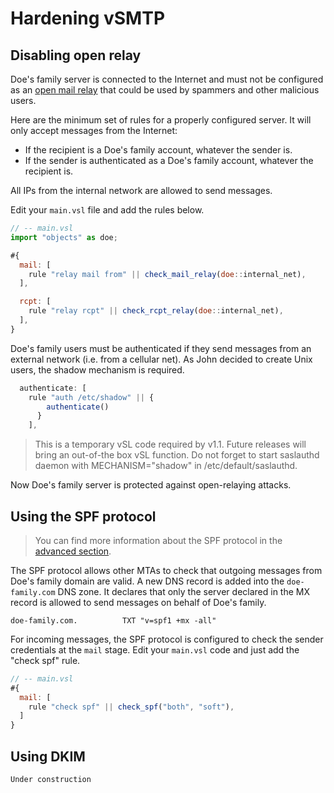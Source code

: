 # Hardening vSMTP

## Disabling open relay

Doe's family server is connected to the Internet and must not be configured as an [open mail relay] that could be used by spammers and other malicious users.

[open mail relay]: https://en.wikipedia.org/wiki/Open_mail_relay

Here are the minimum set of rules for a properly configured server. It will only accept messages from the Internet:

- If the recipient is a Doe's family account, whatever the sender is.
- If the sender is authenticated as a Doe's family account, whatever the recipient is.

All IPs from the internal network are allowed to send messages.

Edit your `main.vsl` file and add the rules below.

```javascript
// -- main.vsl
import "objects" as doe;

#{
  mail: [
    rule "relay mail from" || check_mail_relay(doe::internal_net),
  ],

  rcpt: [
    rule "relay rcpt" || check_rcpt_relay(doe::internal_net),
  ],
}
```

Doe's family users must be authenticated if they send messages from an external network (i.e. from a cellular net). As John decided to create Unix users, the shadow mechanism is required.

```javascript
  authenticate: [
    rule "auth /etc/shadow" || {
        authenticate()
      }
    ],
```

> This is a temporary vSL code required by v1.1. Future releases will bring an out-of-the box vSL function. Do not forget to start saslauthd daemon with MECHANISM="shadow" in /etc/default/saslauthd.

Now Doe's family server is protected against open-relaying attacks.

## Using the SPF protocol

> You can find more information about the SPF protocol in the [advanced section].

[advanced section]: ../../advanced/eam/spf.md

The SPF protocol allows other MTAs to check that outgoing messages from Doe's family domain are valid. A new DNS record is added into the `doe-family.com` DNS zone. It declares that only the server declared in the MX record is allowed to send messages on behalf of Doe's family.

```shell
doe-family.com.          TXT "v=spf1 +mx -all"
```

For incoming messages, the SPF protocol is configured to check the sender credentials at the `mail` stage. Edit your `main.vsl` code and just add the "check spf" rule.

```javascript
// -- main.vsl
#{
  mail: [
    rule "check spf" || check_spf("both", "soft"),
  ]
}
```

## Using DKIM

`Under construction`
